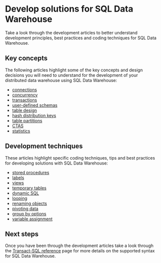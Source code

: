 <properties
   pageTitle="Develop solutions for SQL Data Warehouse | Microsoft Azure"
   description="Development techniques and best practices for building solutions with Azure SQL Data Warehouse."
   services="sql-data-warehouse"
   documentationCenter="NA"
   authors="jrowlandjones"
   manager="barbkess"
   editor=""/>

<tags
   ms.service="sql-data-warehouse"
   ms.devlang="NA"
   ms.topic="article"
   ms.tgt_pltfrm="NA"
   ms.workload="data-services"
   ms.date="06/25/2015"
   ms.author="JRJ@BigBangData.co.uk;barbkess"/>

# Develop solutions for SQL Data Warehouse

Take a look through the development articles to better understand development principles, best practices and coding techniques for SQL Data Warehouse.

## Key concepts
The following articles highlight some of the key concepts and design decisions you will need to understand for the development of your distributed data warehouse using SQL Data Warehouse:

- [connections][]
- [concurrency][]
- [transactions][]
- [user-defined schemas][]
- [table design][]
- [hash distribution keys][]
- [table partitions][]
- [CTAS][]
- [statistics][]

## Development techniques
These articles highlight specific coding techniques, tips and best practices for developing solutions with SQL Data Warehouse:

- [stored procedures][]
- [labels][]
- [views][]
- [temporary tables][]
- [dynamic SQL][]
- [looping][]
- [renaming objects][]
- [pivoting data][]
- [group by options][]
- [variable assignment][]

## Next steps
Once you have been through the development articles take a look through the [Transact-SQL reference][] page for more details on the supported syntax for SQL Data Warehouse.

<!--Image references-->

<!--Article references-->
[concurrency]: sql-data-warehouse-develop-concurrency.md
[connections]: sql-data-warehouse-develop-connections.md
[CTAS]: sql-data-warehouse-develop-ctas.md
[dynamic SQL]: sql-data-warehouse-develop-dynamic-sql.md
[group by options]: sql-data-warehouse-develop-group-by-options.md
[hash distribution keys]: sql-data-warehouse-develop-hash-distribution-key.md
[labels]: sql-data-warehouse-develop-label.md
[looping]: sql-data-warehouse-develop-loops.md
[pivoting data]: sql-data-warehouse-develop-pivot-unpivot.md
[renaming objects]: sql-data-warehouse-develop-rename.md
[statistics]: sql-data-warehouse-develop-statistics.md
[stored procedures]: sql-data-warehouse-develop-stored-procedures.md
[table design]: sql-data-warehouse-develop-table-design.md
[table partitions]: sql-data-warehouse-develop-table-partitions.md
[temporary tables]: sql-data-warehouse-develop-temporary-tables.md
[transactions]: sql-data-warehouse-develop-transactions.md
[user-defined schemas]: sql-data-warehouse-develop-user-defined-schemas.md
[variable assignment]: sql-data-warehouse-develop-variable-assignment.md
[views]: sql-data-warehouse-develop-views.md

[Transact-SQL reference]: sql-data-warehouse-overview-reference.md

<!--MSDN references-->

<!--Other Web references-->
